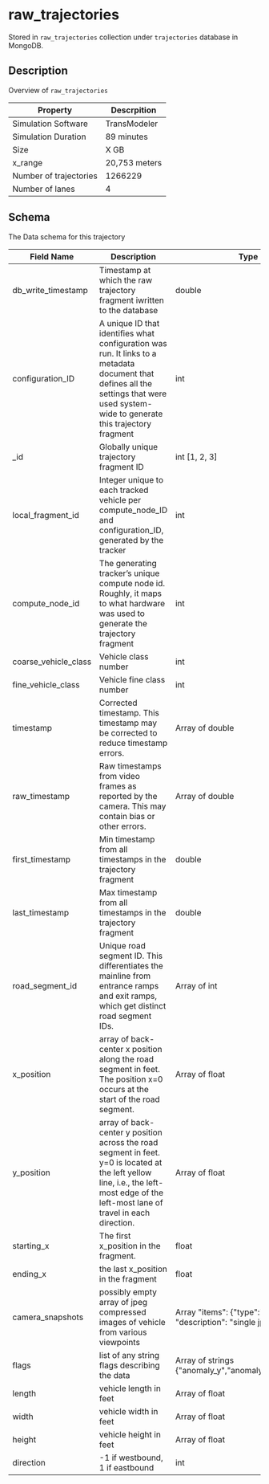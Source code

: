 # raw_trajectories

Stored in `raw_trajectories` collection under `trajectories` database in MongoDB.

## Description

Overview of `raw_trajectories`

| Property               | Descrpition   |
| ---------------------- | ------------- |
| Simulation Software    | TransModeler  |
| Simulation Duration    | 89 minutes    |
| Size                   | X GB          |
| x_range                | 20,753 meters |
| Number of trajectories | 1266229       |
| Number of lanes        | 4             |

## Schema

The Data schema for this trajectory

| Field Name           | Description                                                                                                                                                                           | Type                                                                     | Examples                     |
| -------------------- | ------------------------------------------------------------------------------------------------------------------------------------------------------------------------------------- | ------------------------------------------------------------------------ | ---------------------------- |
| db_write_timestamp   | Timestamp at which the raw trajectory fragment iwritten to the database                                                                                                               | double                                                                   | [1000000.001]                |
| configuration_ID     | A unique ID that identifies what configuration was run. It links to a metadata document that defines all the settings that were used system-wide to generate this trajectory fragment | int                                                                      | [1, 2, 3]                    |
| \_id                 | Globally unique trajectory fragment ID                                                                                                                                                | int [1, 2, 3]                                                            |
| local_fragment_id    | Integer unique to each tracked vehicle per compute_node_ID and configuration_ID, generated by the tracker                                                                             | int                                                                      | [1, 2, 3]                    |
| compute_node_id      | The generating tracker’s unique compute node id. Roughly, it maps to what hardware was used to generate the trajectory fragment                                                       | int                                                                      | [1,2]                        |
| coarse_vehicle_class | Vehicle class number                                                                                                                                                                  | int                                                                      | [4]                          |
| fine_vehicle_class   | Vehicle fine class number                                                                                                                                                             | int                                                                      | [6]                          |
| timestamp            | Corrected timestamp. This timestamp may be corrected to reduce timestamp errors.                                                                                                      | Array of double                                                          | [1000000.001]                |
| raw_timestamp        | Raw timestamps from video frames as reported by the camera. This may contain bias or other errors.                                                                                    | Array of double                                                          | [1000000.001]                |
| first_timestamp      | Min timestamp from all timestamps in the trajectory fragment                                                                                                                          | double                                                                   | [1000000.001]                |
| last_timestamp       | Max timestamp from all timestamps in the trajectory fragment                                                                                                                          | double                                                                   | [1000002.001]                |
| road_segment_id      | Unique road segment ID. This differentiates the mainline from entrance ramps and exit ramps, which get distinct road segment IDs.                                                     | Array of int                                                             | [[1,2,3]]                    |
| x_position           | array of back-center x position along the road segment in feet. The position x=0 occurs at the start of the road segment.                                                             | Array of float                                                           | [[10.1,10.2,10.3,10.4,10.5]] |
| y_position           | array of back-center y position across the road segment in feet. y=0 is located at the left yellow line, i.e., the left-most edge of the left-most lane of travel in each direction.  | Array of float                                                           | [[10.1,10.2,10.3,10.4,10.5]] |
| starting_x           | The first x_position in the fragment.                                                                                                                                                 | float                                                                    | [357.2]                      |
| ending_x             | the last x_position in the fragment                                                                                                                                                   | float                                                                    | [2357.2]                     |
| camera_snapshots     | possibly empty array of jpeg compressed images of vehicle from various viewpoints                                                                                                     | Array "items": {"type":"jpeg image", "description": "single jpeg image"} |                              |
| flags                | list of any string flags describing the data                                                                                                                                          | Array of strings {"anomaly_y","anomaly_v","occluded"}                    |
| length               | vehicle length in feet                                                                                                                                                                | Array of float                                                           | [17.6]                       |
| width                | vehicle width in feet                                                                                                                                                                 | Array of float                                                           | [6.6]                        |
| height               | vehicle height in feet                                                                                                                                                                | Array of float                                                           | [6.6]                        |
| direction            | -1 if westbound, 1 if eastbound                                                                                                                                                       | int                                                                      | [1,-1]                       |
